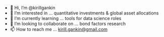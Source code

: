 - 👋 Hi, I’m @kirillgankin
- 👀 I’m interested in ... quantitative investments & global asset allocations
- 🌱 I’m currently learning ... tools for data science roles
- 💞️ I’m looking to collaborate on ... bond factors research
- 📫 How to reach me ... kirill.gankin@gmail.com

<!---
kirillgankin/kirillgankin is a ✨ special ✨ repository because its `README.md` (this file) appears on your GitHub profile.
You can click the Preview link to take a look at your changes.
--->
